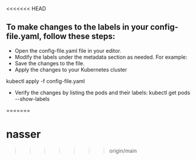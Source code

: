 <<<<<<< HEAD
## To make changes to the labels in your config-file.yaml, follow these steps:	
- Open the config-file.yaml file in your editor.
- Modify the labels under the metadata section as needed. For example: 
- Save the changes to the file.
- Apply the changes to your Kubernetes cluster

kubectl apply -f config-file.yaml
- Verify the changes by listing the pods and their labels:
kubectl get pods --show-labels


=======
# nasser
>>>>>>> origin/main
